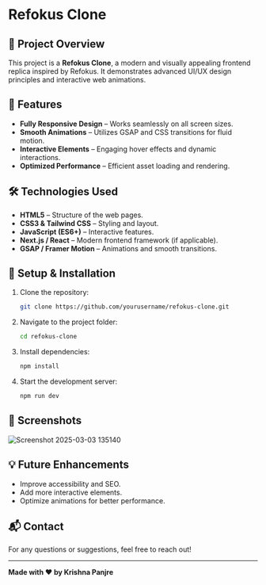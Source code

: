 # Refokus Clone

## 🚀 Project Overview
This project is a **Refokus Clone**, a modern and visually appealing frontend replica inspired by Refokus. It demonstrates advanced UI/UX design principles and interactive web animations.

## 📌 Features
- **Fully Responsive Design** – Works seamlessly on all screen sizes.
- **Smooth Animations** – Utilizes GSAP and CSS transitions for fluid motion.
- **Interactive Elements** – Engaging hover effects and dynamic interactions.
- **Optimized Performance** – Efficient asset loading and rendering.

## 🛠️ Technologies Used
- **HTML5** – Structure of the web pages.
- **CSS3 & Tailwind CSS** – Styling and layout.
- **JavaScript (ES6+)** – Interactive features.
- **Next.js / React** – Modern frontend framework (if applicable).
- **GSAP / Framer Motion** – Animations and smooth transitions.

## 🔧 Setup & Installation
1. Clone the repository:
   ```bash
   git clone https://github.com/yourusername/refokus-clone.git
   ```
2. Navigate to the project folder:
   ```bash
   cd refokus-clone
   ```
3. Install dependencies:
   ```bash
   npm install
   ```
4. Start the development server:
   ```bash
   npm run dev
   ```

## 📸 Screenshots

![Screenshot 2025-03-03 135140](https://github.com/user-attachments/assets/1e04c48a-1d5c-4834-a83d-920df5ea218a)

## 💡 Future Enhancements
- Improve accessibility and SEO.
- Add more interactive elements.
- Optimize animations for better performance.

## 📬 Contact
For any questions or suggestions, feel free to reach out!

---
**Made with ❤️ by Krishna Panjre**

